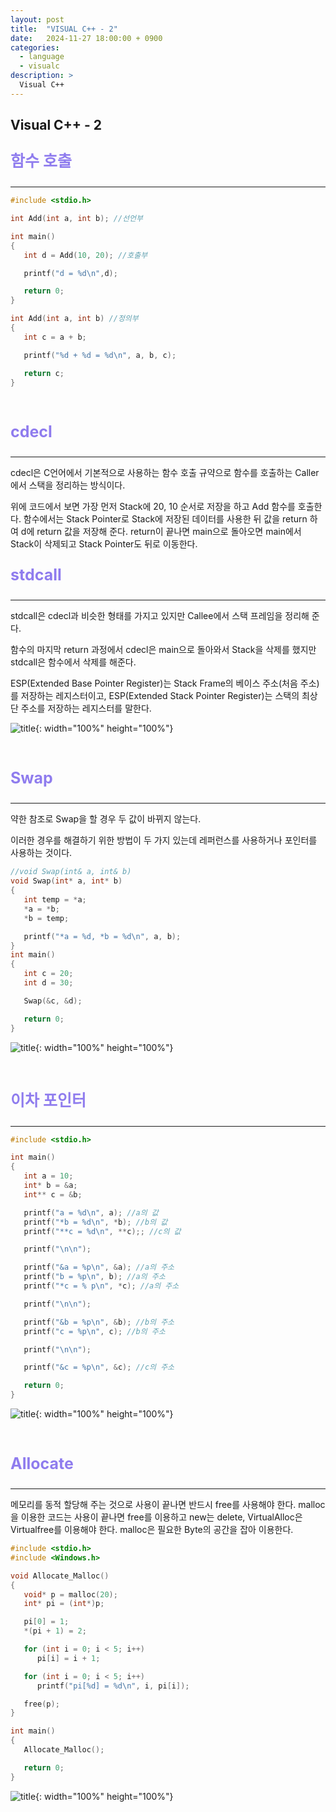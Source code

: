 ```yaml
---
layout: post
title:  "VISUAL C++ - 2"
date:   2024-11-27 18:00:00 + 0900
categories:
  - language
  - visualc
description: >
  Visual C++
---
```

## Visual C++ - 2

<p style = "color:#8f7cee; font-size:25px; font-weight:bold">
함수 호출
</p>

---

```cpp
#include <stdio.h>

int Add(int a, int b); //선언부

int main()
{
   int d = Add(10, 20); //호출부

   printf("d = %d\n",d);

   return 0;
}

int Add(int a, int b) //정의부
{
   int c = a + b;

   printf("%d + %d = %d\n", a, b, c);

   return c;
}
```

<br/>

<p style = "color:#8f7cee; font-size:25px; font-weight:bold">
cdecl
</p>

---
cdecl은 C언어에서 기본적으로 사용하는 함수 호출 규약으로 함수를 호출하는 Caller에서 스택을 정리하는 방식이다.

위에 코드에서 보면 가장 먼저 Stack에 20, 10 순서로 저장을 하고 Add 함수를 호출한다. 함수에서는 Stack Pointer로 Stack에 저장된 데이터를 사용한 뒤 값을 return 하여 d에 return 값을 저장해 준다. return이 끝나면 main으로 돌아오면 main에서 Stack이 삭제되고 Stack Pointer도 뒤로 이동한다.
<br/>

<p style = "color:#8f7cee; font-size:25px; font-weight:bold">
stdcall
</p>

---

stdcall은 cdecl과 비슷한 형태를 가지고 있지만 Callee에서 스택 프레임을 정리해 준다.

함수의 마지막 return 과정에서 cdecl은 main으로 돌아와서 Stack을 삭제를 했지만 stdcall은 함수에서 삭제를 해준다.

ESP(Extended Base Pointer Register)는 Stack Frame의 베이스 주소(처음 주소)를 저장하는 레지스터이고, ESP(Extended Stack Pointer Register)는 스택의 최상단 주소를 저장하는 레지스터를 말한다.

![title](../../../assets/img/language/visualc/IMG_v4.png){: width="100%" height="100%"}

<br/>

<p style = "color:#8f7cee; font-size:25px; font-weight:bold">
Swap

---

약한 참조로 Swap을 할 경우 두 값이 바뀌지 않는다.

이러한 경우를 해결하기 위한 방법이 두 가지 있는데 레퍼런스를 사용하거나 포인터를 사용하는 것이다.

```cpp
//void Swap(int& a, int& b)
void Swap(int* a, int* b)
{
   int temp = *a;
   *a = *b;
   *b = temp;

   printf("*a = %d, *b = %d\n", a, b);
}
int main()
{
   int c = 20;
   int d = 30;

   Swap(&c, &d);

   return 0;
}
```


![title](../../../assets/img/language/visualc/IMG_v5.png){: width="100%" height="100%"}

<br/>

<p style = "color:#8f7cee; font-size:25px; font-weight:bold">
이차 포인터
</p>

---

```cpp
#include <stdio.h>

int main()
{
   int a = 10;
   int* b = &a;
   int** c = &b;

   printf("a = %d\n", a); //a의 값
   printf("*b = %d\n", *b); //b의 값
   printf("**c = %d\n", **c);; //c의 값

   printf("\n\n");

   printf("&a = %p\n", &a); //a의 주소
   printf("b = %p\n", b); //a의 주소
   printf("*c = % p\n", *c); //a의 주소

   printf("\n\n");

   printf("&b = %p\n", &b); //b의 주소
   printf("c = %p\n", c); //b의 주소

   printf("\n\n");

   printf("&c = %p\n", &c); //c의 주소

   return 0;
}
```


![title](../../../assets/img/language/visualc/IMG_v6.png){: width="100%" height="100%"}

<br/>

<p style = "color:#8f7cee; font-size:25px; font-weight:bold">
Allocate
</p>

---

메모리를 동적 할당해 주는 것으로 사용이 끝나면 반드시 free를 사용해야 한다. malloc을 이용한 코드는 사용이 끝나면 free를 이용하고 new는 delete, VirtualAlloc은 Virtualfree를 이용해야 한다. malloc은 필요한 Byte의 공간을 잡아 이용한다.

```cpp
#include <stdio.h>
#include <Windows.h>

void Allocate_Malloc()
{
   void* p = malloc(20);
   int* pi = (int*)p;

   pi[0] = 1;
   *(pi + 1) = 2;

   for (int i = 0; i < 5; i++)
      pi[i] = i + 1;

   for (int i = 0; i < 5; i++)
      printf("pi[%d] = %d\n", i, pi[i]);

   free(p);
}

int main()
{
   Allocate_Malloc();

   return 0;
}
```

![title](../../../assets/img/language/visualc/IMG_v7.png){: width="100%" height="100%"}
